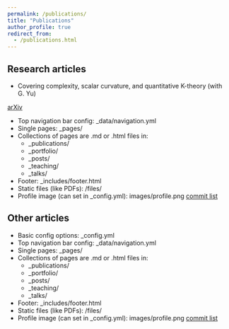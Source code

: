 ```yaml
---
permalink: /publications/
title: "Publications"
author_profile: true
redirect_from: 
  - /publications.html
---
```


## Research articles

* Covering complexity, scalar curvature, and quantitative K-theory (with G. Yu)

[arXiv](https://arxiv.org/abs/2203.15003)

* Top navigation bar config: _data/navigation.yml
* Single pages: _pages/
* Collections of pages are .md or .html files in:
  * _publications/
  * _portfolio/
  * _posts/
  * _teaching/
  * _talks/
* Footer: _includes/footer.html
* Static files (like PDFs): /files/
* Profile image (can set in _config.yml): images/profile.png [commit list](https://github.com/academicpages/academicpages.github.io/commits/master) 


## Other articles

* Basic config options: _config.yml
* Top navigation bar config: _data/navigation.yml
* Single pages: _pages/
* Collections of pages are .md or .html files in:
  * _publications/
  * _portfolio/
  * _posts/
  * _teaching/
  * _talks/
* Footer: _includes/footer.html
* Static files (like PDFs): /files/
* Profile image (can set in _config.yml): images/profile.png [commit list](https://github.com/academicpages/academicpages.github.io/commits/master) 
